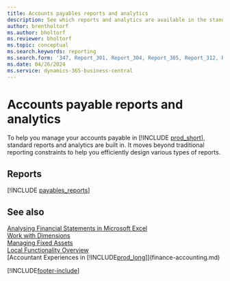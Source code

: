 ```yaml
---
title: Accounts payables reports and analytics
description: See which reports and analytics are available in the standard version of Business Central so that you can keep track of your accounts payable.
author: brentholtorf
ms.author: bholtorf
ms.reviewer: bholtorf
ms.topic: conceptual
ms.search.keywords: reporting
ms.search.form: '347, Report_301, Report_304, Report_305, Report_312, Report_317, Report_319, Report_321, Report_322, Report_329'
ms.date: 04/26/2024
ms.service: dynamics-365-business-central
---
```

# Accounts payable reports and analytics

To help you manage your accounts payable in [!INCLUDE [prod_short](includes/prod_short.md)], standard reports and analytics are built in. It moves beyond traditional reporting constraints to help you efficiently design various types of reports.  

## Reports
[!INCLUDE [payables_reports](includes/payables-reports-include.md)]

## See also 

[Analysing Financial Statements in Microsoft Excel](finance-analyze-excel.md)  
[Work with Dimensions](finance-dimensions.md)  
[Managing Fixed Assets](fa-manage.md)  
[Local Functionality Overview](about-localization.md)  
[Accountant Experiences in [!INCLUDE[prod_long](includes/prod_long.md)]](finance-accounting.md)  


[!INCLUDE[footer-include](includes/footer-banner.md)]
